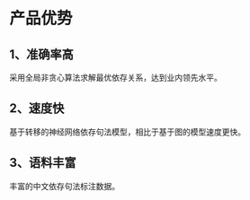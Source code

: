 # 产品优势

## 1、准确率高

采用全局非贪心算法求解最优依存关系，达到业内领先水平。

## 2、速度快

基于转移的神经网络依存句法模型，相比于基于图的模型速度更快。

## 3、语料丰富

丰富的中文依存句法标注数据。
